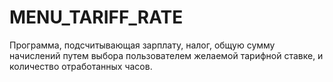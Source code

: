 # MENU_TARIFF_RATE
Программа, подсчитывающая зарплату, налог, общую сумму начислений путем выбора пользователем желаемой тарифной ставке, и количество отработанных часов.
